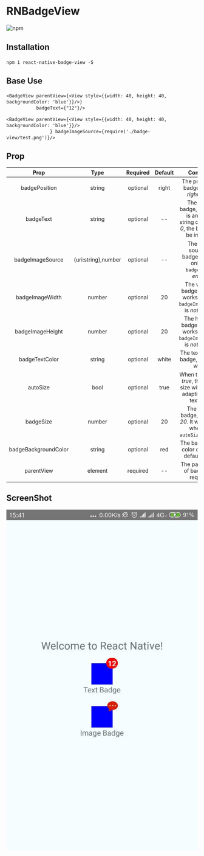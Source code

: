 RNBadgeView
===========================
![npm](https://img.shields.io/badge/npm-v1.0.1-green.svg)

Installation
----------
>
`npm i react-native-badge-view -S`

Base Use
-------
>
```
<BadgeView parentView={<View style={{width: 40, height: 40, backgroundColor: 'blue'}}/>} 
           badgeText={"12"}/>
```

```
<BadgeView parentView={<View style={{width: 40, height: 40, backgroundColor: 'blue'}}/>
                } badgeImageSource={require('./badge-view/test.png')}/>
```

Prop
----
>
|Prop|Type|Required|Default|Comment|
|:----:|:---:|:---:|:---:|:----:|
|badgePosition|string|optional|right|The position of badge, one of *right* or *left*|
|badgeText|string|optional|--|The text of badge, if the text is an empty string or equal to *0*, the badge will be invisible.|
|badgeImageSource|{uri:string},number|optional|--|The image source of badge.It works only the `badgeText` is *empty*.|
|badgeImageWidth|number|optional|20|The width of badge image. It works only the `badgeImageSource` is *not* empty.|
|badgeImageHeight|number|optional|20|The height of badge image. It works only the `badgeImageSource` is *not* empty.|
|badgeTextColor|string|optional|white|The text color of badge, default is *white*.|
|autoSize|bool|optional|true|When the prop is *true*, the badge size will be self-adaption to the text size.|
|badgeSize|number|optional|20|The size of badge,default is *20*. It works only when the `autoSize` is *false*.|
|badgeBackgroundColor|string|optional|red|The background color of badge, default is *red*.|
|parentView|element|required|--|The parent view of badge, it is required.|

ScreenShot
---------
>
![ScreenShot](badge-view/screenShot.jpg)
